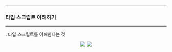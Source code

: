 -----
### 타입 스크립트 이해하기
-----
: 타입 스크립트를 이해한다는 것
<div align="center">
<img src="https://github.com/user-attachments/assets/c93ea4c6-f52d-4556-9d14-236a91bca313">
<img src="https://github.com/user-attachments/assets/93f1f155-5bc6-4f4f-b0bd-ba17cd00dd2a">
</div>

